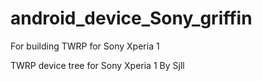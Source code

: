 # android_device_Sony_griffin
For building TWRP for Sony Xperia 1

TWRP device tree for Sony Xperia 1 By Sjll
